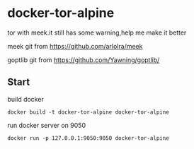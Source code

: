 # docker-tor-alpine
tor with meek.it still has some warning,help me make it better

meek git from https://github.com/arlolra/meek

goptlib git from https://github.com/Yawning/goptlib/

## Start
build docker 

`docker build -t docker-tor-alpine docker-tor-alpine`

run docker server on 9050

`docker run -p 127.0.0.1:9050:9050 docker-tor-alpine`
